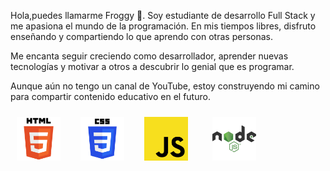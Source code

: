 Hola,puedes llamarme Froggy 🐸. Soy estudiante de desarrollo Full Stack y me apasiona el mundo de la programación. En mis tiempos libres, disfruto enseñando y compartiendo lo que aprendo con otras personas.

Me encanta seguir creciendo como desarrollador, aprender nuevas tecnologías y motivar a otros a descubrir lo genial que es programar.

Aunque aún no tengo un canal de YouTube, estoy construyendo mi camino para compartir contenido educativo en el futuro.

<img width="70px" height="70px" style="margin: 10px" src="./assets/html.svg">  
<img width="70px" height="70px" style="margin: 10px" src="./assets/css.svg">  
<img width="70px" height="70px" style="margin: 10px" src="./assets/javascript.svg">    
<img width="70px" height="70px" style="margin: 10px" src="./assets/node.svg">


